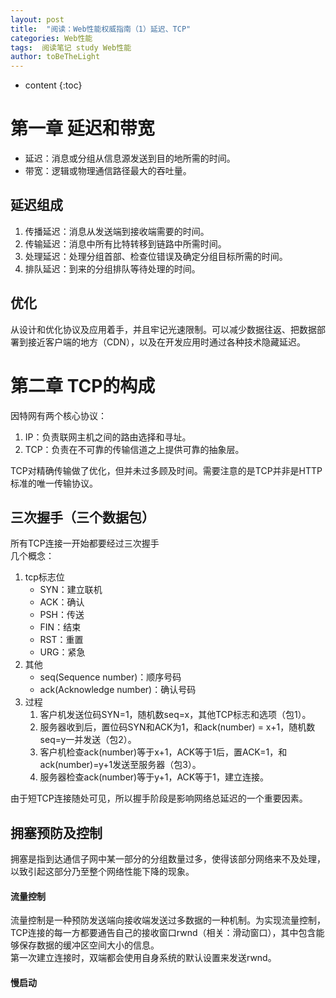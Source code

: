 ```yaml
---
layout: post
title:  "阅读：Web性能权威指南（1）延迟、TCP"
categories: Web性能
tags:  阅读笔记 study Web性能
author: toBeTheLight
---
```


* content
{:toc}





# 第一章 延迟和带宽

* 延迟：消息或分组从信息源发送到目的地所需的时间。
* 带宽：逻辑或物理通信路径最大的吞吐量。

## 延迟组成

1. 传播延迟：消息从发送端到接收端需要的时间。
2. 传输延迟：消息中所有比特转移到链路中所需时间。
3. 处理延迟：处理分组首部、检查位错误及确定分组目标所需的时间。
4. 排队延迟：到来的分组排队等待处理的时间。

## 优化
从设计和优化协议及应用着手，并且牢记光速限制。可以减少数据往返、把数据部署到接近客户端的地方（CDN），以及在开发应用时通过各种技术隐藏延迟。

# 第二章 TCP的构成

因特网有两个核心协议：
1. IP：负责联网主机之间的路由选择和寻址。
2. TCP：负责在不可靠的传输信道之上提供可靠的抽象层。

TCP对精确传输做了优化，但并未过多顾及时间。需要注意的是TCP并非是HTTP标准的唯一传输协议。

## 三次握手（三个数据包）

所有TCP连接一开始都要经过三次握手  
几个概念：
1. tcp标志位
    *  SYN：建立联机
    *  ACK：确认
    *  PSH：传送
    *  FIN：结束
    *  RST：重置
    *  URG：紧急
2. 其他
    *  seq(Sequence number)：顺序号码
    *  ack(Acknowledge number)：确认号码
3. 过程
    1. 客户机发送位码SYN=1，随机数seq=x，其他TCP标志和选项（包1）。
    2. 服务器收到后，置位码SYN和ACK为1，和ack(number) = x+1，随机数seq=y一并发送（包2）。
    3. 客户机检查ack(number)等于x+1，ACK等于1后，置ACK=1，和ack(number)=y+1发送至服务器（包3）。
    4. 服务器检查ack(number)等于y+1，ACK等于1，建立连接。

由于短TCP连接随处可见，所以握手阶段是影响网络总延迟的一个重要因素。

## 拥塞预防及控制

拥塞是指到达通信子网中某一部分的分组数量过多，使得该部分网络来不及处理，以致引起这部分乃至整个网络性能下降的现象。

#### 流量控制

流量控制是一种预防发送端向接收端发送过多数据的一种机制。为实现流量控制，TCP连接的每一方都要通告自己的接收窗口rwnd（相关：滑动窗口），其中包含能够保存数据的缓冲区空间大小的信息。  
第一次建立连接时，双端都会使用自身系统的默认设置来发送rwnd。

#### 慢启动

